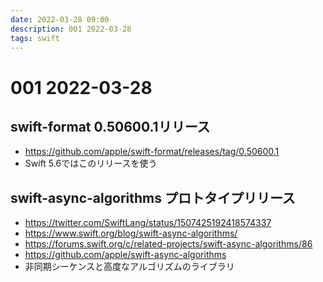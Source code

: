 ```yaml
---
date: 2022-03-28 09:00
description: 001 2022-03-28
tags: swift
---
```

# 001 2022-03-28

## swift-format 0.50600.1リリース

- https://github.com/apple/swift-format/releases/tag/0.50600.1
- Swift 5.6ではこのリリースを使う

## swift-async-algorithms プロトタイプリリース

- https://twitter.com/SwiftLang/status/1507425192418574337
- https://www.swift.org/blog/swift-async-algorithms/
- https://forums.swift.org/c/related-projects/swift-async-algorithms/86
- https://github.com/apple/swift-async-algorithms
- 非同期シーケンスと高度なアルゴリズムのライブラリ

